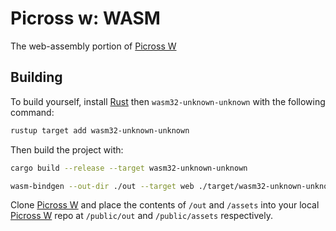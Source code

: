 # Picross w: WASM

The web-assembly portion of [Picross W](https://github.com/BluAtlas/Picross-W)

## Building

To build yourself, install [Rust](https://www.rust-lang.org/) then `wasm32-unknown-unknown` with the following command:

```sh
rustup target add wasm32-unknown-unknown
```

Then build the project with:

```sh
cargo build --release --target wasm32-unknown-unknown

wasm-bindgen --out-dir ./out --target web ./target/wasm32-unknown-unknown/release/picross_w.wasm
```

Clone [Picross W](https://github.com/BluAtlas/Picross-W) and place the contents of `/out` and `/assets` into your local [Picross W](https://github.com/BluAtlas/Picross-W) repo at `/public/out` and `/public/assets` respectively.
